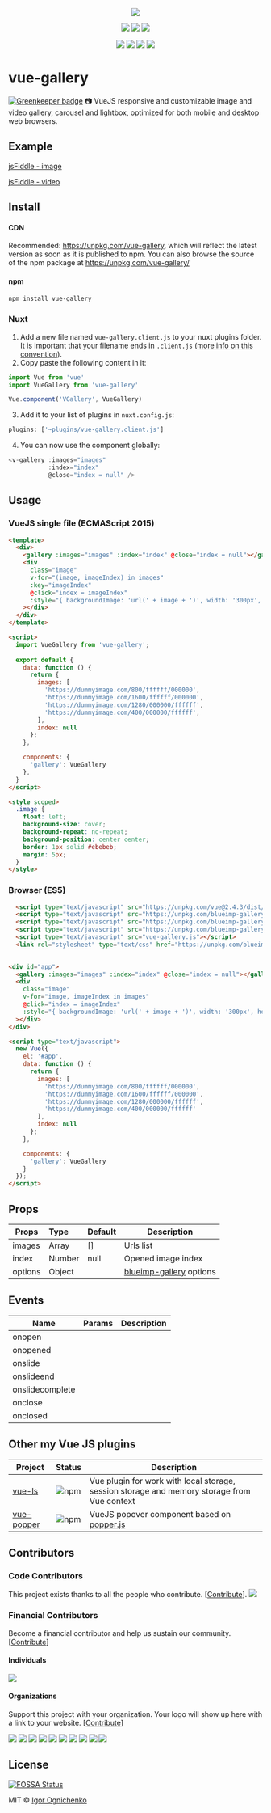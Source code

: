 <p align="center">
<img src="https://cdn.rawgit.com/RobinCK/vue-gallery/a08dae25/doc/gallery.png">
</p>

<p align="center">
  <a href="https://opencollective.com/vue-gallery" alt="Financial Contributors on Open Collective"><img src="https://opencollective.com/vue-gallery/all/badge.svg?label=financial+contributors" /></a>
  <a href="https://github.com/RobinCK/vue-gallery"><img src="https://img.shields.io/badge/vuejs-2.x-brightgreen.svg?style=flat-square"></a>
  <a href="https://www.npmjs.com/package/vue-gallery"><img src="https://img.shields.io/npm/dt/vue-gallery.svg?style=flat-square"></a>
</p>  
  
<p align="center">
  <a href="https://david-dm.org/RobinCK/vue-gallery"><img src="https://david-dm.org/RobinCK/vue-gallery.svg?style=flat-square"></a>
  <a href="https://david-dm.org/RobinCK/vue-gallery?type=dev"><img src="https://david-dm.org/RobinCK/vue-gallery/dev-status.svg?style=flat-square"></a>
  <a href="https://github.com/RobinCK/vue-gallery"><img src="https://img.shields.io/npm/v/vue-gallery.svg?style=flat-square"></a>
  <a href="https://github.com/RobinCK/vue-gallery/blob/master/LICENSE"><img src="https://img.shields.io/npm/l/vue-gallery.svg?style=flat-square"></a>

</p>

# vue-gallery

[![Greenkeeper badge](https://badges.greenkeeper.io/RobinCK/vue-gallery.svg)](https://greenkeeper.io/)
:camera: VueJS responsive and customizable image and video gallery, carousel and lightbox, optimized for both mobile and desktop web browsers.

## Example

[jsFiddle - image](https://fiddle.jshell.net/Robin_ck/LffrLb2k/show/light/)

[jsFiddle - video](https://fiddle.jshell.net/Robin_ck/djqcrm8m/show/light/)

## Install
#### CDN

Recommended: https://unpkg.com/vue-gallery, which will reflect the latest version as soon as it is published to npm. You can also browse the source of the npm package at https://unpkg.com/vue-gallery/

#### npm

``` bash
npm install vue-gallery

```

### Nuxt

1. Add a new file named `vue-gallery.client.js` to your nuxt plugins folder. It is important that your filename ends in `.client.js` ([more info on this convention](https://nuxtjs.org/guide/plugins/#name-conventional-plugin)).
2. Copy paste the following content in it:
```js
import Vue from 'vue'
import VueGallery from 'vue-gallery'

Vue.component('VGallery', VueGallery)
```
3. Add it to your list of plugins in `nuxt.config.js`:
```js
plugins: ['~plugins/vue-gallery.client.js']
```
4. You can now use the component globally:
```js
<v-gallery :images="images"
           :index="index"
           @close="index = null" />
```

## Usage

### VueJS single file (ECMAScript 2015)
```html
<template>
  <div>
    <gallery :images="images" :index="index" @close="index = null"></gallery>
    <div
      class="image"
      v-for="(image, imageIndex) in images"
      :key="imageIndex"
      @click="index = imageIndex"
      :style="{ backgroundImage: 'url(' + image + ')', width: '300px', height: '200px' }"
    ></div>
  </div>
</template>

<script>
  import VueGallery from 'vue-gallery';
  
  export default {
    data: function () {
      return {
        images: [
          'https://dummyimage.com/800/ffffff/000000',
          'https://dummyimage.com/1600/ffffff/000000',
          'https://dummyimage.com/1280/000000/ffffff',
          'https://dummyimage.com/400/000000/ffffff',
        ],
        index: null
      };
    },

    components: {
      'gallery': VueGallery
    },
  }
</script> 

<style scoped>
  .image {
    float: left;
    background-size: cover;
    background-repeat: no-repeat;
    background-position: center center;
    border: 1px solid #ebebeb;
    margin: 5px;
  }
</style>

```

### Browser (ES5)
```html
  <script type="text/javascript" src="https://unpkg.com/vue@2.4.3/dist/vue.js"></script>
  <script type="text/javascript" src="https://unpkg.com/blueimp-gallery@2.27.0/js/blueimp-helper.js"></script>
  <script type="text/javascript" src="https://unpkg.com/blueimp-gallery@2.27.0/js/blueimp-gallery.js"></script>
  <script type="text/javascript" src="https://unpkg.com/blueimp-gallery@2.27.0/js/blueimp-gallery-fullscreen.js"></script>
  <script type="text/javascript" src="vue-gallery.js"></script>
  <link rel="stylesheet" type="text/css" href="https://unpkg.com/blueimp-gallery@2.27.0/css/blueimp-gallery.min.css">
  

<div id="app">
  <gallery :images="images" :index="index" @close="index = null"></gallery>
  <div
    class="image"
    v-for="image, imageIndex in images"
    @click="index = imageIndex"
    :style="{ backgroundImage: 'url(' + image + ')', width: '300px', height: '200px' }"
  ></div>
</div>

<script type="text/javascript">
  new Vue({
    el: '#app',
    data: function () {
      return {
        images: [
          'https://dummyimage.com/800/ffffff/000000',
          'https://dummyimage.com/1600/ffffff/000000',
          'https://dummyimage.com/1280/000000/ffffff',
          'https://dummyimage.com/400/000000/ffffff'
        ],
        index: null
      };
    },

    components: {
      'gallery': VueGallery
    }
  });
</script>
```

## Props

| Props               | Type      | Default                                         | Description  |
| --------------------|:----------| ------------------------------------------------|--------------|
| images              | Array     | []                                              | Urls list  |
| index               | Number    | null                                            | Opened image index  |
| options             | Object    |                                                 | [blueimp-gallery](https://github.com/blueimp/Gallery) options |



## Events
| Name             | Params                  | Description  |
| -----------------|:------------------------|--------------|
| onopen           |                         |         |
| onopened         |                         |         |
| onslide          |                         |         |
| onslideend       |                         |         |
| onslidecomplete  |                         |         |
| onclose          |                         |         |
| onclosed         |                         |         |


## Other my Vue JS plugins

| Project | Status | Description |
|---------|--------|-------------|
| [vue-ls](https://github.com/RobinCK/vue-ls)    | ![npm](https://img.shields.io/npm/v/vue-ls.svg)  | Vue plugin for work with local storage, session storage and memory storage from Vue context |
| [vue-popper](https://github.com/RobinCK/vue-popper)      | ![npm](https://img.shields.io/npm/v/vue-popperjs.svg) | VueJS popover component based on <a href="https://popper.js.org/">popper.js</a> |

## Contributors

### Code Contributors

This project exists thanks to all the people who contribute. [[Contribute](CONTRIBUTING.md)].
<a href="https://github.com/RobinCK/vue-gallery/graphs/contributors"><img src="https://opencollective.com/vue-gallery/contributors.svg?width=890&button=false" /></a>

### Financial Contributors

Become a financial contributor and help us sustain our community. [[Contribute](https://opencollective.com/vue-gallery/contribute)]

#### Individuals

<a href="https://opencollective.com/vue-gallery"><img src="https://opencollective.com/vue-gallery/individuals.svg?width=890"></a>

#### Organizations

Support this project with your organization. Your logo will show up here with a link to your website. [[Contribute](https://opencollective.com/vue-gallery/contribute)]

<a href="https://opencollective.com/vue-gallery/organization/0/website"><img src="https://opencollective.com/vue-gallery/organization/0/avatar.svg"></a>
<a href="https://opencollective.com/vue-gallery/organization/1/website"><img src="https://opencollective.com/vue-gallery/organization/1/avatar.svg"></a>
<a href="https://opencollective.com/vue-gallery/organization/2/website"><img src="https://opencollective.com/vue-gallery/organization/2/avatar.svg"></a>
<a href="https://opencollective.com/vue-gallery/organization/3/website"><img src="https://opencollective.com/vue-gallery/organization/3/avatar.svg"></a>
<a href="https://opencollective.com/vue-gallery/organization/4/website"><img src="https://opencollective.com/vue-gallery/organization/4/avatar.svg"></a>
<a href="https://opencollective.com/vue-gallery/organization/5/website"><img src="https://opencollective.com/vue-gallery/organization/5/avatar.svg"></a>
<a href="https://opencollective.com/vue-gallery/organization/6/website"><img src="https://opencollective.com/vue-gallery/organization/6/avatar.svg"></a>
<a href="https://opencollective.com/vue-gallery/organization/7/website"><img src="https://opencollective.com/vue-gallery/organization/7/avatar.svg"></a>
<a href="https://opencollective.com/vue-gallery/organization/8/website"><img src="https://opencollective.com/vue-gallery/organization/8/avatar.svg"></a>
<a href="https://opencollective.com/vue-gallery/organization/9/website"><img src="https://opencollective.com/vue-gallery/organization/9/avatar.svg"></a>

## License
[![FOSSA Status](https://app.fossa.io/api/projects/git%2Bhttps%3A%2F%2Fgithub.com%2FRobinCK%2Fvue-gallery.svg?type=large)](https://app.fossa.io/projects/git%2Bhttps%3A%2F%2Fgithub.com%2FRobinCK%2Fvue-gallery?ref=badge_large)

MIT © [Igor Ognichenko](https://github.com/RobinCK)
